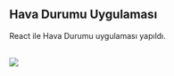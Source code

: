 
<h2>Hava Durumu Uygulaması</h2>


<p>React ile Hava Durumu uygulaması yapıldı.</p>

<br>
<img src="./ekranresmi.png">